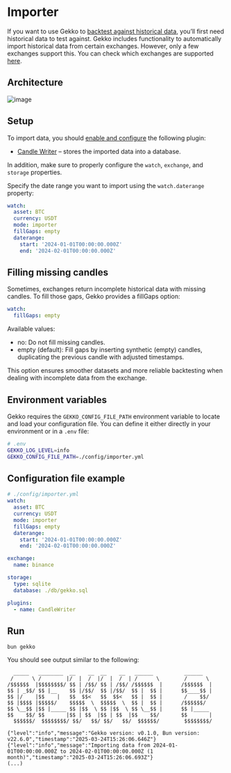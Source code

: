 # Importer

If you want to use Gekko to [backtest against historical data](./backtest.md), you’ll first need historical data to test against. Gekko includes functionality to automatically import historical data from certain exchanges. However, only a few exchanges support this. You can check which exchanges are supported [here](../introduction/supported-exchanges.md).

## Architecture

![image](https://github.com/user-attachments/assets/9720cc8c-d2a7-445e-86fa-08ad2f2649f7)

## Setup

To import data, you should [enable and configure](../plugins/introduction.md) the following plugin:

- [Candle Writer](../plugins/candle-writer.md) – stores the imported data into a database.

In addition, make sure to properly configure the `watch`, `exchange`, and `storage` properties.

Specify the date range you want to import using the `watch.daterange` property:

```yaml
watch:
  asset: BTC
  currency: USDT
  mode: importer
  fillGaps: empty
  daterange:
    start: '2024-01-01T00:00:00.000Z'
    end: '2024-02-01T00:00:00.000Z'
```

## Filling missing candles

Sometimes, exchanges return incomplete historical data with missing candles. To fill those gaps, Gekko provides a fillGaps option:

```yaml
watch:
  fillGaps: empty
```

Available values:
- no: Do not fill missing candles.
- empty (default): Fill gaps by inserting synthetic (empty) candles, duplicating the previous candle with adjusted timestamps.

This option ensures smoother datasets and more reliable backtesting when dealing with incomplete data from the exchange.

## Environment variables

Gekko requires the `GEKKO_CONFIG_FILE_PATH` environment variable to locate and load your configuration file. You can define it either directly in your environment or in a `.env` file:

```bash
# .env
GEKKO_LOG_LEVEL=info
GEKKO_CONFIG_FILE_PATH=./config/importer.yml
```

## Configuration file example

```yaml
# ./config/importer.yml
watch:
  asset: BTC
  currency: USDT
  mode: importer
  fillGaps: empty
  daterange:
    start: '2024-01-01T00:00:00.000Z'
    end: '2024-02-01T00:00:00.000Z'

exchange:
  name: binance

storage:
  type: sqlite
  database: ./db/gekko.sql

plugins:
  - name: CandleWriter
```

## Run

    bun gekko

You should see output similar to the following:

```
  _____   ________  __    __  __    __   ______          ______
 /      \ /        |/  |  /  |/  |  /  | /      \        /      \
/$$$$$$  |$$$$$$$$/ $$ | /$$/ $$ | /$$/ /$$$$$$  |      /$$$$$$  |
$$ | _$$/ $$ |__    $$ |/$$/  $$ |/$$/  $$ |  $$ |      $$____$$ |
$$ |/    |$$    |   $$  $$<   $$  $$<   $$ |  $$ |       /    $$/
$$ |$$$$ |$$$$$/    $$$$$  \  $$$$$  \  $$ |  $$ |      /$$$$$$/
$$ \__$$ |$$ |_____ $$ |$$  \ $$ |$$  \ $$ \__$$ |      $$ |_____
$$    $$/ $$       |$$ | $$  |$$ | $$  |$$    $$/       $$       |
  $$$$$$/  $$$$$$$$/ $$/   $$/ $$/   $$/  $$$$$$/        $$$$$$$$/

{"level":"info","message":"Gekko version: v0.1.0, Bun version: v22.6.0","timestamp":"2025-03-24T15:26:06.646Z"}
{"level":"info","message":"Importing data from 2024-01-01T00:00:00.000Z to 2024-02-01T00:00:00.000Z (1 month)","timestamp":"2025-03-24T15:26:06.693Z"}
(...)
```
